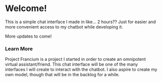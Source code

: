 # Welcome!

This is a simple chat interface I made in like... 2 hours?? Just for easier and more convenient access to my chatbot while developing it.

More updates to come!

### Learn More
Project Francium is a project I started in order to create an omnipotent virtual assistant/friend.
This chat interface will be one of the many interfaces I will create to interact with the chatbot.
I also aspire to create my own model, though that will be in the backlog for a while.